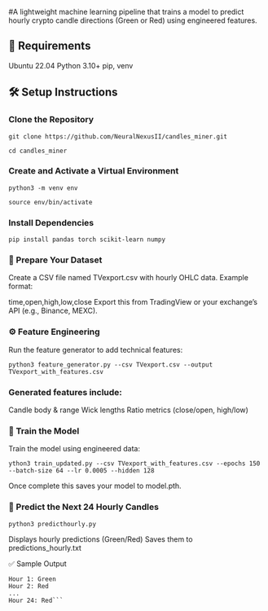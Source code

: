 #A lightweight machine learning pipeline that trains a model to predict hourly crypto candle directions (Green or Red) using engineered features. 

## 🧰 Requirements
Ubuntu 22.04
Python 3.10+
pip, venv

## 🛠️ Setup Instructions
### Clone the Repository

```
git clone https://github.com/NeuralNexusII/candles_miner.git
```
```
cd candles_miner
```

### Create and Activate a Virtual Environment

```
python3 -m venv env
```
```
source env/bin/activate
```

### Install Dependencies

```
pip install pandas torch scikit-learn numpy
```

### 📄 Prepare Your Dataset
Create a CSV file named TVexport.csv with hourly OHLC data. Example format:

time,open,high,low,close
Export this from TradingView or your exchange’s API (e.g., Binance, MEXC).

### ⚙️ Feature Engineering
Run the feature generator to add technical features:

```
python3 feature_generator.py --csv TVexport.csv --output TVexport_with_features.csv
```

### Generated features include:
Candle body & range
Wick lengths
Ratio metrics (close/open, high/low)

### 🧠 Train the Model
Train the model using engineered data:

```
ython3 train_updated.py --csv TVexport_with_features.csv --epochs 150 --batch-size 64 --lr 0.0005 --hidden 128
```

Once complete this saves your model to model.pth.

### 🔮 Predict the Next 24 Hourly Candles

```
python3 predicthourly.py
```
Displays hourly predictions (Green/Red)
Saves them to predictions_hourly.txt

✅ Sample Output

```📤 Predictions:
Hour 1: Green
Hour 2: Red
...
Hour 24: Red```

